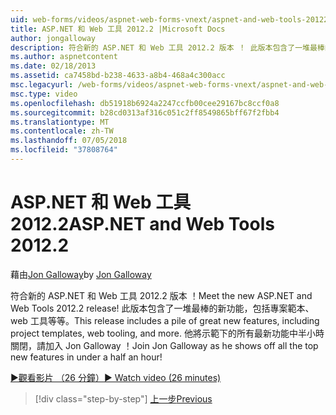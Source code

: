 ```yaml
---
uid: web-forms/videos/aspnet-web-forms-vnext/aspnet-and-web-tools-20122
title: ASP.NET 和 Web 工具 2012.2 |Microsoft Docs
author: jongalloway
description: 符合新的 ASP.NET 和 Web 工具 2012.2 版本 ！ 此版本包含了一堆最棒的新功能，包括專案範本、 web 工具等等。 Jo...
ms.author: aspnetcontent
ms.date: 02/18/2013
ms.assetid: ca7458bd-b238-4633-a8b4-468a4c300acc
msc.legacyurl: /web-forms/videos/aspnet-web-forms-vnext/aspnet-and-web-tools-20122
msc.type: video
ms.openlocfilehash: db51918b6924a2247ccfb00cee29167bc8ccf0a8
ms.sourcegitcommit: b28cd0313af316c051c2ff8549865bff67f2fbb4
ms.translationtype: MT
ms.contentlocale: zh-TW
ms.lasthandoff: 07/05/2018
ms.locfileid: "37808764"
---
```

<a name="aspnet-and-web-tools-20122"></a><span data-ttu-id="2fc02-105">ASP.NET 和 Web 工具 2012.2</span><span class="sxs-lookup"><span data-stu-id="2fc02-105">ASP.NET and Web Tools 2012.2</span></span>
====================
<span data-ttu-id="2fc02-106">藉由[Jon Galloway](https://github.com/jongalloway)</span><span class="sxs-lookup"><span data-stu-id="2fc02-106">by [Jon Galloway](https://github.com/jongalloway)</span></span>

<span data-ttu-id="2fc02-107">符合新的 ASP.NET 和 Web 工具 2012.2 版本 ！</span><span class="sxs-lookup"><span data-stu-id="2fc02-107">Meet the new ASP.NET and Web Tools 2012.2 release!</span></span> <span data-ttu-id="2fc02-108">此版本包含了一堆最棒的新功能，包括專案範本、 web 工具等等。</span><span class="sxs-lookup"><span data-stu-id="2fc02-108">This release includes a pile of great new features, including project templates, web tooling, and more.</span></span> <span data-ttu-id="2fc02-109">他將示範下的所有最新功能中半小時關閉，請加入 Jon Galloway ！</span><span class="sxs-lookup"><span data-stu-id="2fc02-109">Join Jon Galloway as he shows off all the top new features in under a half an hour!</span></span>

[<span data-ttu-id="2fc02-110">&#9654;觀看影片 （26 分鐘）</span><span class="sxs-lookup"><span data-stu-id="2fc02-110">&#9654; Watch video (26 minutes)</span></span>](https://channel9.msdn.com/Blogs/ASP-NET-Site-Videos/aspnet-and-web-tools-20122)

> [!div class="step-by-step"]
> [<span data-ttu-id="2fc02-111">上一步</span><span class="sxs-lookup"><span data-stu-id="2fc02-111">Previous</span></span>](getting-started-with-the-next-version-of-aspnet.md)

